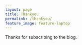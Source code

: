```yaml
---
layout: page
title: Thankyou
permalink: /thankyou/
feature_image: feature-laptop
---
```


Thanks for subscribing to the blog.